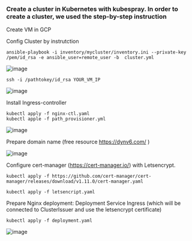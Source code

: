 ### Create a cluster in Kubernetes with kubespray. In order to create a cluster, we used the step-by-step instruction

Create VM in GCP

Config Cluster by instrutction 

```
ansible-playbook -i inventory/mycluster/inventory.ini --private-key /pem/id_rsa -e ansible_user=remote_user -b  cluster.yml
```

![image](https://user-images.githubusercontent.com/42977616/218324269-98bff3d3-5006-41c6-bd88-2a23e62fe4da.png)
```
ssh -i /pathtokey/id_rsa YOUR_VM_IP
```
![image](https://user-images.githubusercontent.com/42977616/218325029-8bd984e9-ecc4-43c1-b5a9-974ce98ad503.png)

Install Ingress-controller

```
kubectl apply -f nginx-ctl.yaml
kubectl apple -f path_provisioner.yml
```
![image](https://user-images.githubusercontent.com/42977616/218326198-b257a302-53ca-48ca-ae7e-1d2926b2ec33.png)

Prepare domain name (free resource https://dynv6.com/ )

![image](https://user-images.githubusercontent.com/42977616/218327678-003907bf-111a-4485-a8e7-b713bc7330b1.png)

Configure cert-manager (https://cert-manager.io/) with Letsencrypt.
```
kubectl apply -f https://github.com/cert-manager/cert-manager/releases/download/v1.11.0/cert-manager.yaml

kubectl apply -f letsencript.yaml
```

Prepare Nginx deployment:
Deployment
Service
Ingress (which will be connected to ClusterIssuer and use the letsencrypt certificate)

```
kubectl apply -f deployment.yaml
```
![image](https://user-images.githubusercontent.com/42977616/218331142-a1854fde-3ad4-4ff7-8904-8ae74b8ddcf6.png)

